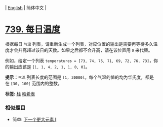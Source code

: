 | [English](README_EN.md) | 简体中文 |

# [739. 每日温度](https://leetcode-cn.com/problems/daily-temperatures)
<p>根据每日 <code>气温</code> 列表，请重新生成一个列表，对应位置的输出是需要再等待多久温度才会升高超过该日的天数。如果之后都不会升高，请在该位置用&nbsp;<code>0</code> 来代替。</p>

<p>例如，给定一个列表&nbsp;<code>temperatures = [73, 74, 75, 71, 69, 72, 76, 73]</code>，你的输出应该是&nbsp;<code>[1, 1, 4, 2, 1, 1, 0, 0]</code>。</p>

<p><strong>提示：</strong><code>气温</code> 列表长度的范围是&nbsp;<code>[1, 30000]</code>。每个气温的值的均为华氏度，都是在&nbsp;<code>[30, 100]</code>&nbsp;范围内的整数。</p>

**标签:**  [栈](https://leetcode-cn.com/tag/stack) [哈希表](https://leetcode-cn.com/tag/hash-table) 
 ### 相似题目
- 简单:	[下一个更大元素 I](https://leetcode-cn.com/problems/next-greater-element-i) 

